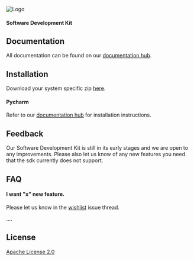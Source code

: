 
![Logo](https://www.jakarobotics.com/wp-content/uploads/2022/07/jaka-robotics-logo-1.png)
#### Software Development Kit



## Documentation

All documentation can be found on our [documentation hub](https://www.jaka.com/docs/en/).


## Installation

Download your system specific zip [here](https://github.com/JAKARobotics/jakasdk-python/releases/tag/Latest).

#### Pycharm

Refer to our [documentation hub](https://www.jaka.com/docs/en/) for installation instructions.


## Feedback

Our Software Development Kit is still in its early stages and we are open to any improvements. Please also let us know of any new features you need that the sdk currently does not support.


## FAQ

#### I want "x" new feature.

Please let us know in the [wishlist](https://github.com/JAKARobotics/jakasdk-python/issues/1) issue thread.


....




## License

[Apache License 2.0](https://choosealicense.com/licenses/apache-2.0/)

